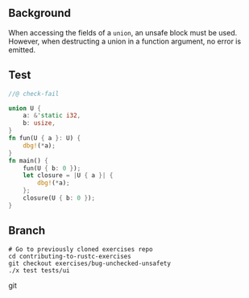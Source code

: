 ## Background

When accessing the fields of a `union`, an unsafe block must be used. However,
when destructing a union in a function argument, no error is emitted.

## Test

```rust
//@ check-fail

union U {
    a: &'static i32,
    b: usize,
}
fn fun(U { a }: U) {
    dbg!(*a);
}
fn main() {
    fun(U { b: 0 });
    let closure = |U { a }| {
        dbg!(*a);
    };
    closure(U { b: 0 });
}
```

## Branch

```
# Go to previously cloned exercises repo
cd contributing-to-rustc-exercises
git checkout exercises/bug-unchecked-unsafety
./x test tests/ui
```
git 